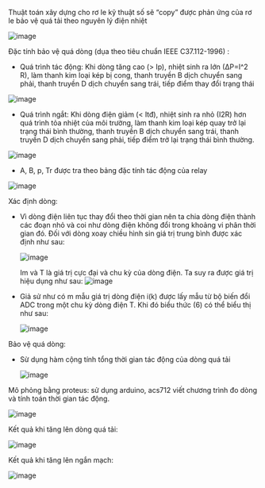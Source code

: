 Thuật toán xây dựng cho rơ le kỹ thuật số sẽ “copy” được phản ứng của rơ le bảo vệ quá tải theo nguyên lý điện nhiệt

![image](https://github.com/ToanPham2000/Relay/assets/142808050/13b277d3-7792-4c36-b80d-887840c6dec2)

Đặc tính bảo vệ quá dòng (dụa theo tiêu chuẩn IEEE C37.112-1996) :

- Quá trình tác động: Khi dòng tăng cao (> Ip), nhiệt sinh ra lớn (∆P=I^2 R), làm thanh kim loại kép bị cong, thanh truyền B dịch chuyển sang phải, thanh truyền D dịch chuyển sang trái, tiếp điểm thay đổi trạng thái
  
![image](https://github.com/ToanPham2000/Relay/assets/142808050/8ab284c3-e25b-4df3-8b86-5d54625f75c3)

- Quá trình ngắt: Khi dòng điện giảm (< Itđ), nhiệt sinh ra nhỏ (I2R) hơn quá trình tỏa nhiệt của môi trường, làm thanh kim loại kép quay trở lại trạng thái bình thường, thanh truyền B dịch chuyển sang trái, thanh truyền D dịch chuyển sang phải, tiếp điểm trở lại trạng thái bình thường.

![image](https://github.com/ToanPham2000/Relay/assets/142808050/f5966b58-2728-4b36-bb0e-2d059abf0225)
- A, B, p, Tr được tra theo bảng đặc tính tác động của relay

![image](https://github.com/ToanPham2000/Relay/assets/142808050/7c3fd002-0f10-4139-afc5-02fc0e7d83d6)

Xác định dòng:
- Vì dòng điện liên tục thay đổi theo thời gian nên ta chia dòng điện thành các đoạn nhỏ và coi như dòng điện không đổi trong khoảng vi phân thời gian đó. Đối với dòng xoay chiều hình sin giá trị trung bình được xác định như sau:

  ![image](https://github.com/ToanPham2000/Relay/assets/142808050/135912ef-3fe4-43db-965f-9ae9ae342ab4)
  
  Im và T là giá trị cực đại và chu kỳ của dòng điện. Ta suy ra được giá trị hiệu dụng như sau:
  ![image](https://github.com/ToanPham2000/Relay/assets/142808050/d85532b4-dc01-4d9e-b8c0-50e22df08e30)
  
- Giả sử như có m mẫu giá trị dòng điện i(k) được lấy mẫu từ bộ biến đổi ADC trong một chu kỳ dòng điện T. Khi đó biểu thức (6) có thể biểu thị như sau:

  ![image](https://github.com/ToanPham2000/Relay/assets/142808050/d66102e6-0366-46e2-b029-de58f18a61f5)
  
Bảo vệ quá dòng:
- Sừ dụng hàm cộng tính tổng thời gian tác động của dòng quá tải

  ![image](https://github.com/ToanPham2000/Relay/assets/142808050/d9bf5474-b184-42ff-bfde-4c1d708ee641)

Mô phỏng bằng proteus: sử dụng arduino, acs712 viết chương trình đo dòng và tính toán thời gian tác động.

![image](https://github.com/ToanPham2000/Relay/assets/142808050/3b961ec0-c429-4048-b557-1a68cf9e3a63)

Kết quả khi tăng lên dòng quá tải:

![image](https://github.com/ToanPham2000/Relay/assets/142808050/23df2300-fe9e-4d7b-bec6-13c6641b020a)

Kết quả khi tăng lên ngắn mạch:

![image](https://github.com/ToanPham2000/Relay/assets/142808050/bae60e08-db4a-4ffd-aa76-1d2d306b94a0)

